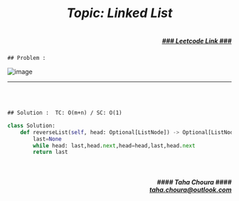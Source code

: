 <h1 align="center";"><em> Topic: Linked List</em></h1>
<h5 align="right"> <br/><a align="right" width="80" href="https://leetcode.com/problems/reverse-linked-list/" target="_blank"><ins>### Leetcode Link ###</ins></a></h5>     
                                                                                                                                 
```diff
## Problem : 
```
                                                                                                                    
![image](https://user-images.githubusercontent.com/11164303/169685382-23512e73-3846-4b43-9805-3af3ca921de4.png)

-------                    

<br/><br/>
                    
```diff
## Solution :  TC: O(m+n) / SC: O(1)
```                           
```python
class Solution:
    def reverseList(self, head: Optional[ListNode]) -> Optional[ListNode]:
        last=None
        while head: last,head.next,head=head,last,head.next
        return last
```
<br/>            
<h5 align="right" margin-right:12px>#### Taha Choura ####<br/><a align="right" width="70" href="#">taha.choura@outlook.com</a></h5> 
             
